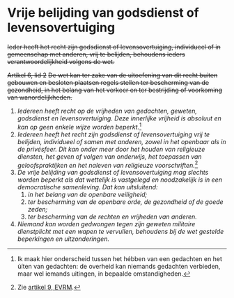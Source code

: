 # Vrije belijding van godsdienst of levensovertuiging
~~Ieder heeft het recht zijn godsdienst of levensovertuiging, individueel of in gemeenschap met anderen, vrij te belijden, behoudens ieders verantwoordelijkheid volgens de wet.~~

~~Artikel 6, lid 2~~
~~De wet kan ter zake van de uitoefening van dit recht buiten gebouwen en besloten plaatsen regels stellen ter bescherming van de gezondheid, in het belang van het verkeer en ter bestrijding of voorkoming van wanordelijkheden.~~

1. *Iedereen heeft recht op de vrijheden van gedachten, geweten, godsdienst en levensovertuiging. Deze innerlijke vrijheid is absoluut en kan op geen enkele wijze worden beperkt.*[^1]
2. *Iedereen heeft het recht zijn godsdienst of levensovertuiging vrij te belijden, individueel of samen met anderen, zowel in het openbaar als in de privésfeer. Dit kan onder meer door het houden van religieuze diensten, het geven of volgen van onderwijs, het toepassen van geloofspraktijken en het naleven van religieuze voorschriften.*[^2]
3. *De vrije belijding van godsdienst of levensovertuiging mag slechts worden beperkt als dat wettelijk is vastgelegd en noodzakelijk is in een democratische samenleving. Dat kan uitsluitend:*
    1. *in het belang van de openbare veiligheid;*
    2. *ter bescherming van de openbare orde, de gezondheid of de goede zeden;*
    3. *ter bescherming van de rechten en vrijheden van anderen.*
4. *Niemand kan worden gedwongen tegen zijn geweten militaire dienstplicht met een wapen te vervullen, behoudens bij de wet gestelde beperkingen en uitzonderingen.*

[^1]: Ik maak hier onderscheid tussen het hébben van een gedachten en het úíten van gedachten: de overheid kan niemands gedachten verbieden, maar wel iemands uitingen, in bepaalde omstandigheden.
[^2]: Zie [artikel 9, EVRM](https://wetten.overheid.nl/BWBV0001000/2010-06-10#Verdrag_2_Verdragtekst_TiteldeelI_Artikel9).
